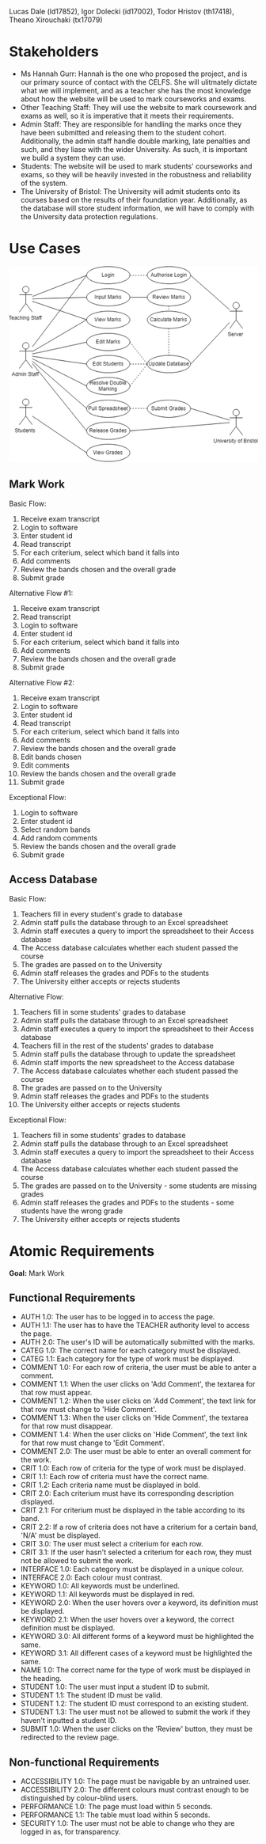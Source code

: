 Lucas Dale (ld17852), Igor Dolecki (id17002), Todor Hristov (th17418), Theano Xirouchaki (tx17079)

Stakeholders
============
- Ms Hannah Gurr: Hannah is the one who proposed the project, and is our primary source of contact with the CELFS. She will ulitmately dictate what we will implement, and as a teacher she has the most knowledge about how the website will be used to mark courseworks and exams.
- Other Teaching Staff: They will use the website to mark coursework and exams as well, so it is imperative that it meets their requirements.
- Admin Staff: They are responsible for handling the marks once they have been submitted and releasing them to the student cohort. Additionally, the admin staff handle double marking, late penalties and such, and they liase with the wider University. As such, it is important we build a system they can use.
- Students: The website will be used to mark students' courseworks and exams, so they will be heavily invested in the robustness and reliability of the system.
- The University of Bristol: The University will admit students onto its courses based on the results of their foundation year. Additionally, as the database will store student information, we will have to comply with the University data protection regulations.

Use Cases
=====

![Use Cases](/Files/Documents/FINAL_PORTFOLIO/UseCases.png)

Mark Work
---------
Basic Flow:
1. Receive exam transcript
1. Login to software
1. Enter student id
1. Read transcript
1. For each criterium, select which band it falls into
1. Add comments
1. Review the bands chosen and the overall grade
1. Submit grade

Alternative Flow #1:
1. Receive exam transcript
1. Read transcript
1. Login to software
1. Enter student id
1. For each criterium, select which band it falls into
1. Add comments
1. Review the bands chosen and the overall grade
1. Submit grade

Alternative Flow #2:
1. Receive exam transcript
1. Login to software
1. Enter student id
1. Read transcript
1. For each criterium, select which band it falls into
1. Add comments
1. Review the bands chosen and the overall grade
1. Edit bands chosen
1. Edit comments
1. Review the bands chosen and the overall grade
1. Submit grade

Exceptional Flow:
1. Login to software
1. Enter student id
1. Select random bands
1. Add random comments
1. Review the bands chosen and the overall grade
1. Submit grade

Access Database
---------------
Basic Flow:
1. Teachers fill in every student's grade to database
1. Admin staff pulls the database through to an Excel spreadsheet
1. Admin staff executes a query to import the spreadsheet to their Access database
1. The Access database calculates whether each student passed the course
1. The grades are passed on to the University
1. Admin staff releases the grades and PDFs to the students
1. The University either accepts or rejects students

Alternative Flow:
1. Teachers fill in some students' grades to database
1. Admin staff pulls the database through to an Excel spreadsheet
1. Admin staff executes a query to import the spreadsheet to their Access database
1. Teachers fill in the rest of the students' grades to database
1. Admin staff pulls the database through to update the spreadsheet
1. Admin staff imports the new spreadsheet to the Access database
1. The Access database calculates whether each student passed the course
1. The grades are passed on to the University
1. Admin staff releases the grades and PDFs to the students
1. The University either accepts or rejects students

Exceptional Flow:
1. Teachers fill in some students' grades to database
1. Admin staff pulls the database through to an Excel spreadsheet
1. Admin staff executes a query to import the spreadsheet to their Access database
1. The Access database calculates whether each student passed the course
1. The grades are passed on to the University - some students are missing grades
1. Admin staff releases the grades and PDFs to the students - some students have the wrong grade
1. The University either accepts or rejects students

Atomic Requirements
===================
**Goal:** Mark Work

Functional Requirements
-----------------------

- AUTH 1.0: The user has to be logged in to access the page.
- AUTH 1.1: The user has to have the TEACHER authority level to access the page.
- AUTH 2.0: The user's ID will be automatically submitted with the marks.
- CATEG 1.0: The correct name for each category must be displayed.
- CATEG 1.1: Each category for the type of work must be displayed.
- COMMENT 1.0: For each row of criteria, the user must be able to anter a comment.
- COMMENT 1.1: When the user clicks on 'Add Comment', the textarea for that row must appear.
- COMMENT 1.2: When the user clicks on 'Add Comment', the text link for that row must change to 'Hide Comment'.
- COMMENT 1.3: When the user clicks on 'Hide Comment', the textarea for that row must disappear.
- COMMENT 1.4: When the user clicks on 'Hide Comment', the text link for that row must change to 'Edit Comment'.
- COMMENT 2.0: The user must be able to enter an overall comment for the work.
- CRIT 1.0: Each row of criteria for the type of work must be displayed.
- CRIT 1.1: Each row of criteria must have the correct name.
- CRIT 1.2: Each criteria name must be displayed in bold.
- CRIT 2.0: Each criterium must have its corresponding description displayed.
- CRIT 2.1: For criterium must be displayed in the table according to its band.
- CRIT 2.2: If a row of criteria does not have a criterium for a certain band, 'N/A' must be displayed.
- CRIT 3.0: The user must select a criterium for each row.
- CRIT 3.1: If the user hasn't selected a criterium for each row, they must not be allowed to submit the work.
- INTERFACE 1.0: Each category must be displayed in a unique colour.
- INTERFACE 2.0: Each colour must contrast.
- KEYWORD 1.0: All keywords must be underlined.
- KEYWORD 1.1: All keywords must be displayed in red.
- KEYWORD 2.0: When the user hovers over a keyword, its definition must be displayed.
- KEYWORD 2.1: When the user hovers over a keyword, the correct definition must be displayed.
- KEYWORD 3.0: All different forms of a keyword must be highlighted the same.
- KEYWORD 3.1: All different cases of a keyword must be highlighted the same.
- NAME 1.0: The correct name for the type of work must be displayed in the heading.
- STUDENT 1.0: The user must input a student ID to submit.
- STUDENT 1.1: The student ID must be valid.
- STUDENT 1.2: The student ID must correspond to an existing student.
- STUDENT 1.3: The user must not be allowed to submit the work if they haven't inputted a student ID.
- SUBMIT 1.0: When the user clicks on the 'Review' button, they must be redirected to the review page.

Non-functional Requirements
---------------------------

- ACCESSIBILITY 1.0: The page must be navigable by an untrained user.
- ACCESSIBILITY 2.0: The different colours must contrast enough to be distinguished by colour-blind users.
- PERFORMANCE 1.0: The page must load within 5 seconds.
- PERFORMANCE 1.1: The table must load within 5 seconds.
- SECURITY 1.0: The user must not be able to change who they are logged in as, for transparency.
